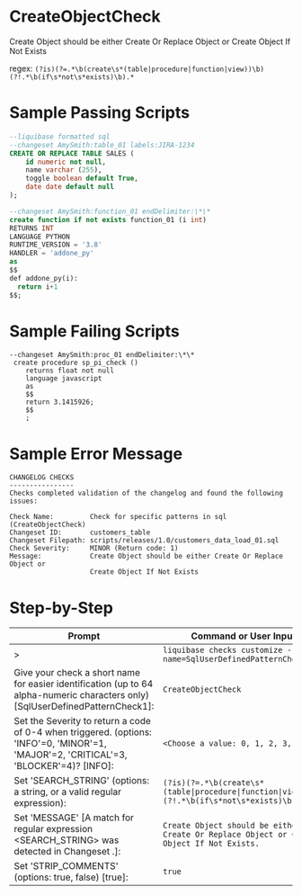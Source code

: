 # CreateObjectCheck

Create Object should be either Create Or Replace Object or Create Object If Not Exists

regex: `(?is)(?=.*\b(create\s*(table|procedure|function|view))\b)(?!.*\b(if\s*not\s*exists)\b).*`

# Sample Passing Scripts
``` sql
--liquibase formatted sql
--changeset AmySmith:table_01 labels:JIRA-1234
CREATE OR REPLACE TABLE SALES (
	id numeric not null,
	name varchar (255), 
	toggle boolean default True, 
	date date default null 
);

--changeset AmySmith:function_01 endDelimiter:\*\*
create function if not exists function_01 (i int)
RETURNS INT
LANGUAGE PYTHON
RUNTIME_VERSION = '3.8'
HANDLER = 'addone_py'
as
$$
def addone_py(i):
  return i+1
$$;
```

# Sample Failing Scripts
``` --liquibase formatted sql
--changeset AmySmith:proc_01 endDelimiter:\*\*
 create procedure sp_pi_check ()
    returns float not null
    language javascript
    as
    $$
    return 3.1415926;
    $$
    ;
```

# Sample Error Message
``` 
CHANGELOG CHECKS
----------------
Checks completed validation of the changelog and found the following issues:

Check Name:         Check for specific patterns in sql (CreateObjectCheck)
Changeset ID:       customers_table
Changeset Filepath: scripts/releases/1.0/customers_data_load_01.sql
Check Severity:     MINOR (Return code: 1)
Message:            Create Object should be either Create Or Replace Object or
                    Create Object If Not Exists
```

# Step-by-Step
| Prompt | Command or User Input |
| ------ | ----------------------|
| > | `liquibase checks customize --check-name=SqlUserDefinedPatternCheck` |
| Give your check a short name for easier identification (up to 64 alpha-numeric characters only) [SqlUserDefinedPatternCheck1]: | `CreateObjectCheck` |
| Set the Severity to return a code of 0-4 when triggered. (options: 'INFO'=0, 'MINOR'=1, 'MAJOR'=2, 'CRITICAL'=3, 'BLOCKER'=4)? [INFO]: | `<Choose a value: 0, 1, 2, 3, 4>` |
| Set 'SEARCH_STRING' (options: a string, or a valid regular expression): | `(?is)(?=.*\b(create\s*(table\|procedure\|function\|view))\b)(?!.*\b(if\s*not\s*exists)\b).*` |
| Set 'MESSAGE' [A match for regular expression <SEARCH_STRING> was detected in Changeset <CHANGESET>.]: | `Create Object should be either Create Or Replace Object or Create Object If Not Exists.` |
| Set 'STRIP_COMMENTS' (options: true, false) [true]: | `true` |